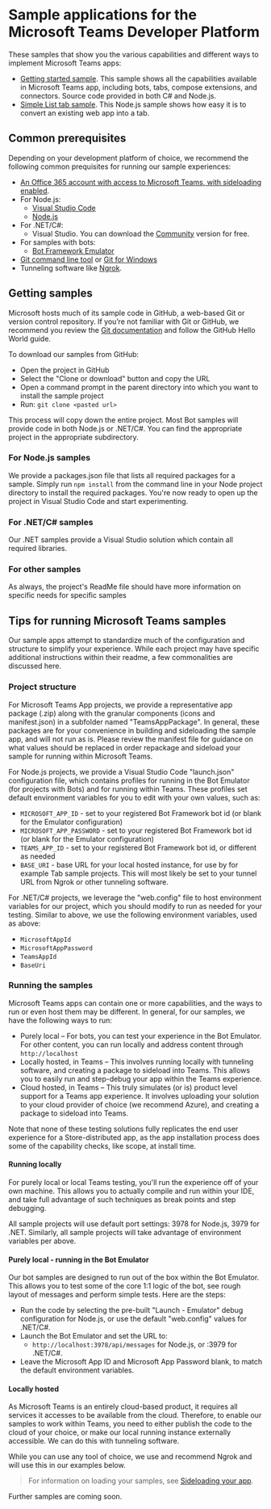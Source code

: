 ﻿# Sample applications for the Microsoft Teams Developer Platform

These samples that show you the various capabilities and different ways to implement Microsoft Teams apps:
* [Getting started sample](https://github.com/OfficeDev/microsoft-teams-sample-get-started).  This sample shows all the capabilities available in Microsoft Teams app, including bots, tabs, compose extensions, and connectors.  Source code provided in both C# and Node.js.
* [Simple List tab sample](https://github.com/OfficeDev/microsoft-teams-sample-todo).  This Node.js sample shows how easy it is to convert an existing web app into a tab.

## Common prerequisites
Depending on your development platform of choice, we recommend the following common prequisites for running our sample experiences:
* [An Office 365 account with access to Microsoft Teams, with sideloading enabled](setup.md).
* For Node.js:
    * [Visual Studio Code](https://code.visualstudio.com/)
    * [Node.js](https://nodejs.org/en/download/)
* For .NET/C#:
    * Visual Studio. You can download the [Community](http://www.visualstudio.com/) version for free.
* For samples with bots:
    * [Bot Framework Emulator](https://docs.botframework.com/en-us/downloads/#navtitle)
* [Git command line tool](https://git-scm.com/) or [Git for Windows](https://git-for-windows.github.io/)
* Tunneling software like [Ngrok](https://ngrok.com/download).


## Getting samples
Microsoft hosts much of its sample code in GitHub, a web-based Git or version control repository.  If you’re not familiar with Git or GitHub, we recommend you review the [Git documentation](https://git-scm.com/doc) and follow the GitHub Hello World guide.

To download our samples from GitHub:
* Open the project in GitHub
* Select the "Clone or download" button and copy the URL
* Open a command prompt in the parent directory into which you want to install the sample project
* Run: `git clone <pasted url>`

This process will copy down the entire project.  Most Bot samples will provide code in both Node.js or .NET/C#.  You can find the appropriate project in the appropriate subdirectory.

### For Node.js samples
We provide a packages.json file that lists all required packages for a sample.  Simply run `npm install` from the command line in your Node project directory to install the required packages.  You're now ready to open up the project in Visual Studio Code and start experimenting.

### For .NET/C# samples
Our .NET samples provide a Visual Studio solution which contain all required libraries.

### For other samples
As always, the project's ReadMe file should have more information on specific needs for specific samples

## Tips for running Microsoft Teams samples

Our sample apps attempt to standardize much of the configuration and structure to simplify your experience.  While each project may have specific additional instructions within their readme, a few commonalities are discussed here.

### Project structure

For Microsoft Teams App projects, we provide a representative app package (.zip) along with the granular components (icons and manifest.json) in a subfolder named "TeamsAppPackage".  In general, these packages are for your convenience in building and sideloading the sample app, and will not run as is.  Please review the manifest file for guidance on what values should be replaced in order repackage and sideload your sample for running within Microsoft Teams.

For Node.js projects, we provide a Visual Studio Code "launch.json" configuration file, which contains profiles for running in the Bot Emulator (for projects with Bots) and for running within Teams.  These profiles set default environment variables for you to edit with your own values, such as:
* `MICROSOFT_APP_ID` - set to your registered Bot Framework bot id (or blank for the Emulator configuration)
* `MICROSOFT_APP_PASSWORD` - set to your registered Bot Framework bot id (or blank for the Emulator configuration)
* `TEAMS_APP_ID` - set to your registered Bot Framework bot id, or different as needed
* `BASE_URI` - base URL for your local hosted instance, for use by for example Tab sample projects.  This will most likely be set to your tunnel URL from Ngrok or other tunneling software.

For .NET/C# projects, we leverage the "web.config" file to host environment variables for our project, which you should modify to run as needed for your testing.  Similar to above, we use the following environment variables, used as above:
* `MicrosoftAppId`
* `MicrosoftAppPassword`
* `TeamsAppId`
* `BaseUri` 

### Running the samples

Microsoft Teams apps can contain one or more capabilities, and the ways to run or even host them may be different.  In general, for our samples, we have the following ways to run:
* Purely local – For bots, you can test your experience in the Bot Emulator.  For other content, you can run locally and address content through `http://localhost`
* Locally hosted, in Teams – This involves running locally with tunneling software, and creating a package to sideload into Teams.  This allows you to easily run and step-debug your app within the Teams experience.
* Cloud hosted, in Teams – This truly simulates (or is) product level support for a Teams app experience.  It involves uploading your solution to your cloud provider of choice (we recommend Azure), and creating a package to sideload into Teams.

Note that none of these testing solutions fully replicates the end user experience for a Store-distributed app, as the app installation process does some of the capability checks, like scope, at install time.

#### Running locally

For purely local or local Teams testing, you'll run the experience off of your own machine.  This allows you to actually compile and run within your IDE, and take full advantage of such techniques as break points and step debugging.

All sample projects will use default port settings: 3978 for Node.js, 3979 for .NET.  Similarly, all sample projects will take advantage of environment variables per above.

#### Purely local - running in the Bot Emulator

Our bot samples are designed to run out of the box within the Bot Emulator.  This allows you to test some of the core 1:1 logic of the bot, see rough layout of messages and perform simple tests.  Here are the steps:
* Run the code by selecting the pre-built "Launch - Emulator" debug configuration for Node.js, or use the default "web.config" values for .NET/C#.
* Launch the Bot Emulator and set the URL to:
    * `http://localhost:3978/api/messages` for Node.js, or :3979 for .NET/C#.
* Leave the Microsoft App ID and Microsoft App Password blank, to match the default environment variables.

#### Locally hosted

As Microsoft Teams is an entirely cloud-based product, it requires all services it accesses to be available from the cloud.  Therefore, to enable our samples to work within Teams, you need to either publish the code to the cloud of your choice, or make our local running instance externally accessible.  We can do this with tunneling software.

While you can use any tool of choice, we use and recommend Ngrok and will use this in our examples below.



>For information on loading your samples, see [Sideloading your app](sideload.md).

Further samples are coming soon.